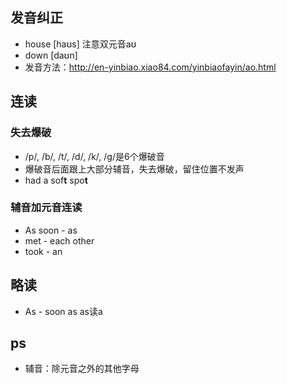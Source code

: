 ## 发音纠正
- house [haʊs] 注意双元音aʊ
- down [daʊn]
- 发音方法：http://en-yinbiao.xiao84.com/yinbiaofayin/ao.html

## 连读
### 失去爆破
- /p/, /b/, /t/, /d/, /k/, /g/是6个爆破音
- 爆破音后面跟上大部分辅音，失去爆破，留住位置不发声
-  had a sof**t** spo**t**
### 辅音加元音连读
- As soon - as
- met - each other
- took - an
## 略读
- As - soon as as读a

## ps
- 辅音：除元音之外的其他字母